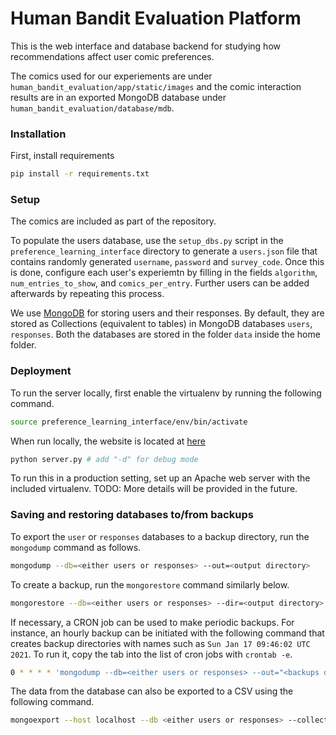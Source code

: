 # Human Bandit Evaluation Platform

This is the web interface and database backend for studying how recommendations affect user comic preferences.

The comics used for our experiements are under `human_bandit_evaluation/app/static/images` and the comic interaction results are in an exported MongoDB database under `human_bandit_evaluation/database/mdb`.

### Installation

First, install requirements
```bash
pip install -r requirements.txt
```

### Setup

The comics are included as part of the repository.

To populate the users database, use the `setup_dbs.py` script in the `preference_learning_interface` directory to generate a `users.json` file that contains randomly generated `username`, `password` and `survey_code`. Once this is done, configure each user's experiemtn by filling in the fields `algorithm`, `num_entries_to_show`, and `comics_per_entry`. Further users can be added afterwards by repeating this process.

We use [MongoDB](https://www.mongodb.com/blog/post/getting-started-with-python-and-mongodb) for storing users and their responses. By default, they are stored as Collections (equivalent to tables) in MongoDB databases `users`, `responses`. Both the databases are stored in the folder `data` inside the home folder.

### Deployment
To run the server locally, first enable the virtualenv by running the following command.
```bash
source preference_learning_interface/env/bin/activate
```

When run locally, the website is located at [here](http://localhost:8000/)
```bash
python server.py # add "-d" for debug mode 
```

To run this in a production setting, set up an Apache web server with the included virtualenv. TODO: More details will be provided in the future.

### Saving and restoring databases to/from backups

To export the `user` or `responses` databases to a backup directory, run the `mongodump` command as follows.
```bash
mongodump --db=<either users or responses> --out=<output directory>
```

To create a backup, run the `mongorestore` command similarly below.
```bash
mongorestore --db=<either users or responses> --dir=<output directory>
```

If necessary, a CRON job can be used to make periodic backups. For instance, an hourly backup can be initiated with the following command that creates backup directories with names such as `Sun Jan 17 09:46:02 UTC 2021`. To run it, copy the tab into the list of cron jobs with `crontab -e`.
```bash
0 * * * * 'mongodump --db=<either users or responses> --out="<backups directory>/`date`"' >/dev/null 2>&1
```

The data from the database can also be exported to a CSV using the following command.
```bash
mongoexport --host localhost --db <either users or responses> --collection <either users for responses> --type csv --out <output path> --fields <output fields>
```

